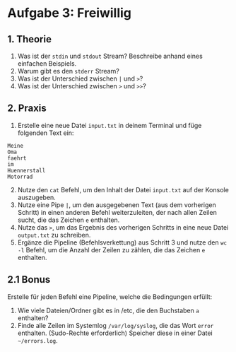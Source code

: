 # Aufgabe 3: Freiwillig

## 1. Theorie

1. Was ist der `stdin` und `stdout` Stream? Beschreibe anhand eines einfachen Beispiels.
2. Warum gibt es den `stderr` Stream?
3. Was ist der Unterschied zwischen `|` und `>`?
4. Was ist der Unterschied zwischen `>` und `>>`?

## 2. Praxis

1. Erstelle eine neue Datei `input.txt` in deinem Terminal und füge folgenden Text ein:

```text
Meine
Oma
faehrt
im
Huennerstall
Motorrad
```

2. Nutze den `cat` Befehl, um den Inhalt der Datei `input.txt` auf der Konsole auszugeben.
3. Nutze eine Pipe `|`, um den ausgegebenen Text (aus dem vorherigen Schritt) in einen anderen Befehl weiterzuleiten, der nach allen Zeilen sucht, die das Zeichen `e` enthalten.
4. Nutze das `>`, um das Ergebnis des vorherigen Schritts in eine neue Datei `output.txt` zu schreiben.
5. Ergänze die Pipeline (Befehlsverkettung) aus Schritt 3 und nutze den `wc -l` Befehl, um die Anzahl der Zeilen zu zählen, die das Zeichen `e` enthalten.

## 2.1 Bonus

Erstelle für jeden Befehl eine Pipeline, welche die Bedingungen erfüllt:

1. Wie viele Dateien/Ordner gibt es in /etc, die den Buchstaben `a` enthalten?
2. Finde alle Zeilen im Systemlog `/var/log/syslog`, die das Wort `error` enthalten. (Sudo-Rechte erforderlich) Speicher diese in einer Datei `~/errors.log`.
